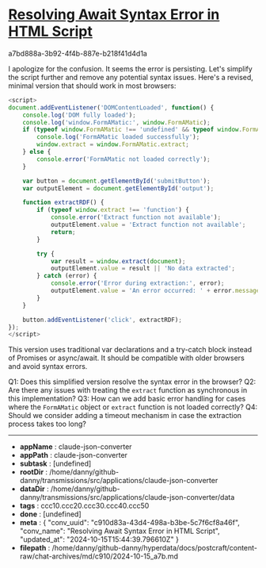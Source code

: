 # [Resolving Await Syntax Error in HTML Script](https://claude.ai/chat/c910d83a-43d4-498a-b3be-5c7f6cf8a46f)

a7bd888a-3b92-4f4b-887e-b218f41d4d1a

 I apologize for the confusion. It seems the error is persisting. Let's simplify the script further and remove any potential syntax issues. Here's a revised, minimal version that should work in most browsers:

```javascript
<script>
document.addEventListener('DOMContentLoaded', function() {
    console.log('DOM fully loaded');
    console.log('window.FormAMatic:', window.FormAMatic);
    if (typeof window.FormAMatic !== 'undefined' && typeof window.FormAMatic.extract === 'function') {
        console.log('FormAMatic loaded successfully');
        window.extract = window.FormAMatic.extract;
    } else {
        console.error('FormAMatic not loaded correctly');
    }

    var button = document.getElementById('submitButton');
    var outputElement = document.getElementById('output');

    function extractRDF() {
        if (typeof window.extract !== 'function') {
            console.error('Extract function not available');
            outputElement.value = 'Extract function not available';
            return;
        }

        try {
            var result = window.extract(document);
            outputElement.value = result || 'No data extracted';
        } catch (error) {
            console.error('Error during extraction:', error);
            outputElement.value = 'An error occurred: ' + error.message;
        }
    }

    button.addEventListener('click', extractRDF);
});
</script>
```

This version uses traditional var declarations and a try-catch block instead of Promises or async/await. It should be compatible with older browsers and avoid syntax errors.

Q1: Does this simplified version resolve the syntax error in the browser?
Q2: Are there any issues with treating the `extract` function as synchronous in this implementation?
Q3: How can we add basic error handling for cases where the `FormAMatic` object or `extract` function is not loaded correctly?
Q4: Should we consider adding a timeout mechanism in case the extraction process takes too long?

---

* **appName** : claude-json-converter
* **appPath** : claude-json-converter
* **subtask** : [undefined]
* **rootDir** : /home/danny/github-danny/transmissions/src/applications/claude-json-converter
* **dataDir** : /home/danny/github-danny/transmissions/src/applications/claude-json-converter/data
* **tags** : ccc10.ccc20.ccc30.ccc40.ccc50
* **done** : [undefined]
* **meta** : {
  "conv_uuid": "c910d83a-43d4-498a-b3be-5c7f6cf8a46f",
  "conv_name": "Resolving Await Syntax Error in HTML Script",
  "updated_at": "2024-10-15T15:44:39.796610Z"
}
* **filepath** : /home/danny/github-danny/hyperdata/docs/postcraft/content-raw/chat-archives/md/c910/2024-10-15_a7b.md